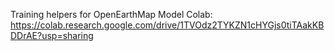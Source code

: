 Training helpers for OpenEarthMap Model
Colab: https://colab.research.google.com/drive/1TVOdz2TYKZN1cHYGjs0tiTAakKBDDrAE?usp=sharing
